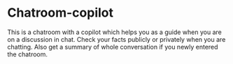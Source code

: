 # Chatroom-copilot
This is a chatroom with a copilot which helps you as a guide when you are on a discussion in chat. Check your facts publicly or privately when you are chatting. Also get a summary of whole conversation if you newly entered the chatroom.
